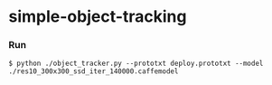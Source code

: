 # simple-object-tracking

### Run
    
    $ python ./object_tracker.py --prototxt deploy.prototxt --model ./res10_300x300_ssd_iter_140000.caffemodel

